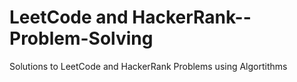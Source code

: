 # LeetCode and HackerRank--Problem-Solving
Solutions to LeetCode and HackerRank Problems using Algortithms

